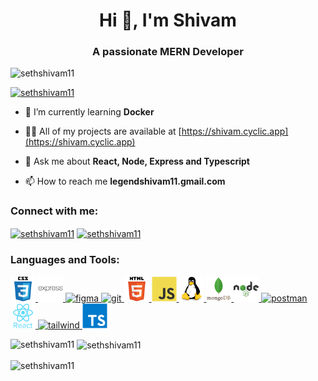<h1 align="center">Hi 👋, I'm Shivam</h1>
<h3 align="center">A passionate MERN Developer</h3>

<p align="left"> <img src="https://komarev.com/ghpvc/?username=sethshivam11&label=Profile%20views&color=0e75b6&style=flat" alt="sethshivam11" /> </p>

<p align="left"> <a href="https://twitter.com/sethshivam11" target="blank"><img src="https://img.shields.io/twitter/follow/sethshivam11?logo=twitter&style=for-the-badge" alt="sethshivam11" /></a> </p>

- 🌱 I’m currently learning **Docker**

- 👨‍💻 All of my projects are available at [https://shivam.cyclic.app](https://shivam.cyclic.app)

- 💬 Ask me about **React, Node, Express and Typescript**

- 📫 How to reach me **legendshivam11.gmail.com**

<h3 align="left">Connect with me:</h3>
<p align="left">
<a href="https://twitter.com/sethshivam11" target="blank"><img align="center" src="https://raw.githubusercontent.com/rahuldkjain/github-profile-readme-generator/master/src/images/icons/Social/twitter.svg" alt="sethshivam11" height="30" width="40" /></a>
<a href="https://linkedin.com/in/sethshivam11" target="blank"><img align="center" src="https://raw.githubusercontent.com/rahuldkjain/github-profile-readme-generator/master/src/images/icons/Social/linked-in-alt.svg" alt="sethshivam11" height="30" width="40" /></a>
</p>

<h3 align="left">Languages and Tools:</h3>
<p align="left"> <a href="https://www.w3schools.com/css/" target="_blank" rel="noreferrer"> <img src="https://raw.githubusercontent.com/devicons/devicon/master/icons/css3/css3-original-wordmark.svg" alt="css3" width="40" height="40"/> </a> <a href="https://expressjs.com" target="_blank" rel="noreferrer"> <img src="https://raw.githubusercontent.com/devicons/devicon/master/icons/express/express-original-wordmark.svg" alt="express" width="40" height="40"/> </a> <a href="https://www.figma.com/" target="_blank" rel="noreferrer"> <img src="https://www.vectorlogo.zone/logos/figma/figma-icon.svg" alt="figma" width="40" height="40"/> </a> <a href="https://git-scm.com/" target="_blank" rel="noreferrer"> <img src="https://www.vectorlogo.zone/logos/git-scm/git-scm-icon.svg" alt="git" width="40" height="40"/> </a> <a href="https://www.w3.org/html/" target="_blank" rel="noreferrer"> <img src="https://raw.githubusercontent.com/devicons/devicon/master/icons/html5/html5-original-wordmark.svg" alt="html5" width="40" height="40"/> </a> <a href="https://developer.mozilla.org/en-US/docs/Web/JavaScript" target="_blank" rel="noreferrer"> <img src="https://raw.githubusercontent.com/devicons/devicon/master/icons/javascript/javascript-original.svg" alt="javascript" width="40" height="40"/> </a> <a href="https://www.linux.org/" target="_blank" rel="noreferrer"> <img src="https://raw.githubusercontent.com/devicons/devicon/master/icons/linux/linux-original.svg" alt="linux" width="40" height="40"/> </a> <a href="https://www.mongodb.com/" target="_blank" rel="noreferrer"> <img src="https://raw.githubusercontent.com/devicons/devicon/master/icons/mongodb/mongodb-original-wordmark.svg" alt="mongodb" width="40" height="40"/> </a> <a href="https://nodejs.org" target="_blank" rel="noreferrer"> <img src="https://raw.githubusercontent.com/devicons/devicon/master/icons/nodejs/nodejs-original-wordmark.svg" alt="nodejs" width="40" height="40"/> </a> <a href="https://postman.com" target="_blank" rel="noreferrer"> <img src="https://www.vectorlogo.zone/logos/getpostman/getpostman-icon.svg" alt="postman" width="40" height="40"/> </a> <a href="https://reactjs.org/" target="_blank" rel="noreferrer"> <img src="https://raw.githubusercontent.com/devicons/devicon/master/icons/react/react-original-wordmark.svg" alt="react" width="40" height="40"/> </a> <a href="https://tailwindcss.com/" target="_blank" rel="noreferrer"> <img src="https://www.vectorlogo.zone/logos/tailwindcss/tailwindcss-icon.svg" alt="tailwind" width="40" height="40"/> </a> <a href="https://www.typescriptlang.org/" target="_blank" rel="noreferrer"> <img src="https://raw.githubusercontent.com/devicons/devicon/master/icons/typescript/typescript-original.svg" alt="typescript" width="40" height="40"/> </a> </p>

<p><img align="left" src="https://github-readme-stats.vercel.app/api/top-langs?username=sethshivam11&show_icons=true&locale=en&layout=compact" alt="sethshivam11" /></p>

<p>&nbsp;<img align="center" src="https://github-readme-stats.vercel.app/api?username=sethshivam11&show_icons=true&locale=en" alt="sethshivam11" /></p>

<p><img align="center" src="https://github-readme-streak-stats.herokuapp.com/?user=sethshivam11&" alt="sethshivam11" /></p>
